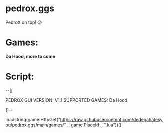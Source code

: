 # pedrox.ggs
PedroX on top! 😝

# Games:

**Da Hood, more to come**

# Script:

--[[

 PEDROX GUI
 VERSION: V1.1
 SUPPORTED GAMES: Da Hood

]]--

loadstring(game:HttpGet("https://raw.githubusercontent.com/dedegahatesyou/pedrox.ggs/main/games/" .. game.PlaceId .. ".lua"))()
